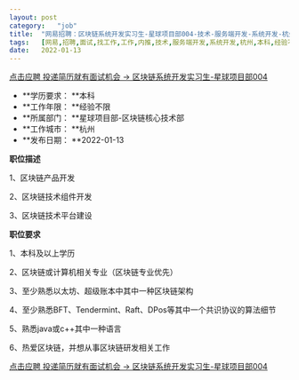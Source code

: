 ```yaml
---
layout:	post
category:	"job"
title:	"网易招聘：区块链系统开发实习生-星球项目部004-技术-服务端开发-系统开发-杭州本科经验不限"
tags:	[网易,招聘,面试,找工作,工作,内推,技术,服务端开发,系统开发,杭州,本科,经验不限]
date:	2022-01-13
---
```


[点击应聘 投递简历就有面试机会 ->  区块链系统开发实习生-星球项目部004](http://mobile.bole.netease.com/bole/boleDetail?id=37389&employeeId=346f03c3cda5f04c&key=all)



- **学历要求： **本科
- **工作年限： **经验不限
- **所属部门： **星球项目部-区块链核心技术部
- **工作城市： **杭州
- **发布日期： **2022-01-13



**职位描述**

1、区块链产品开发

2、区块链技术组件开发

3、区块链技术平台建设



**职位要求**

1、本科及以上学历

2、区块链或计算机相关专业（区块链专业优先）

3、至少熟悉以太坊、超级账本中其中一种区块链架构

4、至少熟悉BFT、Tendermint、Raft、DPos等其中一个共识协议的算法细节

5、熟悉java或c++其中一种语言

6、热爱区块链，并想从事区块链研发相关工作



[点击应聘 投递简历就有面试机会 ->  区块链系统开发实习生-星球项目部004](http://mobile.bole.netease.com/bole/boleDetail?id=37389&employeeId=346f03c3cda5f04c&key=all)